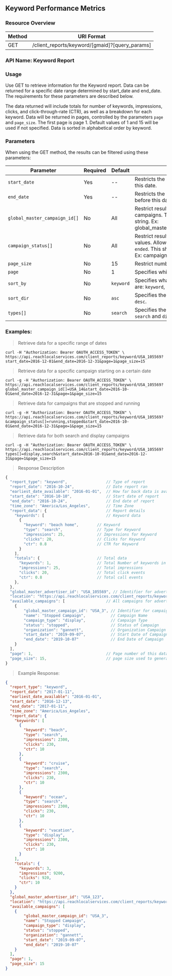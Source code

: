 ## Keyword Performance Metrics

### Resource Overview

| Method | URI Format |
|---|---|
| GET | /client_reports/keyword/[gmaid]?[query_params] |
### API Name: Keyword Report
### Usage
Use GET to retrieve information for the Keyword report.  Data can be returned for a specific date range determined by start_date and end_date. The requirements for these parameters are described below.

The data returned will include totals for number of keywords, impressions, clicks, and click-through-rate (CTR), as well as a breakdown for each keyword.  Data will be returned in pages, controlled by the parameters `page` and `page_size`.  The first page is page 1.  Default values of 1 and 15 will be used if not specified.  Data is sorted in alphabetical order by keyword.

### Parameters

When using the GET method, the results can be filtered using these parameters:

| Parameter | Required | Default | Description |
|---|---|---|---|
|`start_date`|Yes|--|Restricts the results to those occurring on or after this date.|
|`end_date`|Yes|--|Restricts the results to those occurring on or before this date.|
|`global_master_campaign_id[]`|No|All|Restrict results to one or more specific campaigns. This should be a comma separated string. Ex: global_master_campaign_id[]=USA_123,USA_456|
|`campaign_status[]`|No|All|Restrict results to all campaigns with given status values.  Allowed values are `running`, `stopped` and `ended`. This should be a comma separated string. Ex: campaign_status[]=running,stopped|
|`page_size`|No|15|Restrict number of keywords in result. |
|`page`|No|1|Specifies which page of results to return. |
|`sort_by`|No|`keyword`|Specifies what column to sort by.  Valid columns are: `keyword`, `clicks`, `impressions`, and `ctr`. |
|`sort_dir`|No|`asc`|Specifies the sort direction.  Can be either `asc` or `desc`. |
|`types[]`|No|`search`|Specifies the campaign type of keyword.  Can be `search` and `display`. Ex: types[]=display,search|

### Examples:

> Retrieve data for a specific range of dates

```
curl -H "Authorization: Bearer OAUTH_ACCESS_TOKEN" \
https://api.reachlocalservices.com/client_reports/keyword/USA_105569?start_date=2016-12-01&end_date=2016-12-31&page=1&page_size=15
```

> Retrieve data for a specific campaign starting on a certain date

```
curl -g -H "Authorization: Bearer OAUTH_ACCESS_TOKEN" \
https://api.reachlocalservices.com/client_reports/keyword/USA_105569?global_master_campaign_id[]=USA_14&start_date=2016-10-01&end_date=2016-12-31&page=1&page_size=15
```

> Retrieve data for campaigns that are stopped and running

```
curl -g -H "Authorization: Bearer OAUTH_ACCESS_TOKEN" \
https://api.reachlocalservices.com/client_reports/keyword/USA_105569?&campaign_status[]=running,stopped&start_date=2016-10-01&end_date=2016-12-31&page=1&page_size=15
```

> Retrieve data for both search and display campaigns

```
curl -g -H "Authorization: Bearer OAUTH_ACCESS_TOKEN" \
https://api.reachlocalservices.com/client_reports/keyword/USA_105569?types[]=display,search&start_date=2016-10-01&end_date=2016-12-31&page=1&page_size=15
```

> Response Description

```javascript
{
  "report_type": "keyword",                 // Type of report
  "report_date": "2016-10-24",              // Date report ran
  "earliest_date_available": "2016-01-01",  // How far back data is available
  "start_date": "2016-10-10",               // Start date of report
  "end_date": "2016-10-24",                 // End date of report
  "time_zone": "America/Los_Angeles",       // Time Zone
  "report_data": {                          // Report details
    "keywords": [                           // Keyword data
      {
        "keyword": "beach home",        // Keyword
        "type": "search",               // Type for Keyword
        "impressions": 25,              // Impressions for Keyword
        "clicks": 20,                   // Clicks for Keyword
        "ctr": 0.8                      // CTR for Keyword
      }
    ],
    "totals": {                         // Total data
      "keywords": 1,                    // Total Number of keywords in report across all pages
      "impressions": 25,                // Total impressions
      "clicks": 20,                     // Total click events
      "ctr": 0.8                        // Total call events
    },
  },
  "global_master_advertiser_id": "USA_105569", // Identifier for advertiser
  "location": "https://api.reachlocalservices.com/client_reports/keyword/USA_105569?campaign_cycle=45&global_master_campaign_id[]=USA_14&page=1&page_size=15",
  "available_campaigns": [                  // All campaigns for advertiser
    {
        "global_master_campaign_id": "USA_3", // Identifier for campaign
        "name": "Stopped Campaign",           // Campaign Name
        "campaign_type": "display",           // Campaign Type
        "status": "stopped",                  // Status of Campaign
        "organization": "gannett",            // Organization Campaign is from
        "start_date": "2019-09-07",           // Start Date of Campaign
        "end_date": "2019-10-07"              // End Date of Campaign
    }
  ],
  "page": 1,                                // Page number of this data
  "page_size": 15,                          // page size used to generate this data
}

```

> Example Response:

```json
{
  "report_type": "keyword",
  "report_date": "2017-01-11",
  "earliest_date_available": "2016-01-01",
  "start_date": "2016-12-13",
  "end_date": "2017-01-11",
  "time_zone": "America/Los_Angeles",
  "report_data": {
    "keywords": [
      {
        "keyword": "beach",
        "type": "search",
        "impressions": 2300,
        "clicks": 230,
        "ctr": 10
      },
      {
        "keyword": "cruise",
        "type": "search",
        "impressions": 2300,
        "clicks": 230,
        "ctr": 10
      },
      {
        "keyword": "ocean",
        "type": "search",
        "impressions": 2300,
        "clicks": 230,
        "ctr": 10
      },
      {
        "keyword": "vacation",
        "type": "display",
        "impressions": 2300,
        "clicks": 230,
        "ctr": 10
      }
    ],
    "totals": {
      "keywords": 3,
      "impressions": 9200,
      "clicks": 920,
      "ctr": 10
    }
  },
  "global_master_advertiser_id": "USA_123",
  "location": "https://api.reachlocalservices.com/client_reports/keyword/USA_123?interval_type=day&number_of_intervals=30&range=custom&status%5B%5D=stopped&page=1&page_size=15",
  "available_campaigns": [
    {
        "global_master_campaign_id": "USA_3",
        "name": "Stopped Campaign",
        "campaign_type": "display",
        "status": "stopped",
        "organization": "gannett",
        "start_date": "2019-09-07",
        "end_date": "2019-10-07"
    }
  ],
  "page": 1,
  "page_size": 15
}
```

